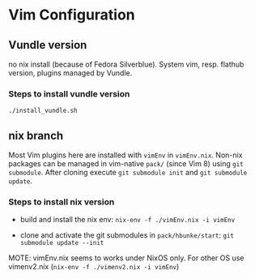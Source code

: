 Vim Configuration
=================

## Vundle version
no nix install (because of Fedora Silverblue). System vim, resp. flathub
version, plugins managed by Vundle.

### Steps to install vundle version
`./install_vundle.sh`


## nix branch
Most Vim plugins here are installed with `vimEnv` in `vimEnv.nix`. Non-nix packages can
be managed in vim-native `pack/` (since Vim 8) using `git submodule`. After
cloning execute `git submodule init` and `git submodule update`. 

### Steps to install nix version

-   build and install the nix env:
    `nix-env -f ./vimEnv.nix -i vimEnv`

-   clone and activate the git submodules in `pack/hbunke/start`:
    `git submodule update --init`


MOTE: vimEnv.nix seems to works under NixOS only. For other OS use vimenv2.nix
(`nix-env -f ./vimenv2.nix -i vimEnv`)
